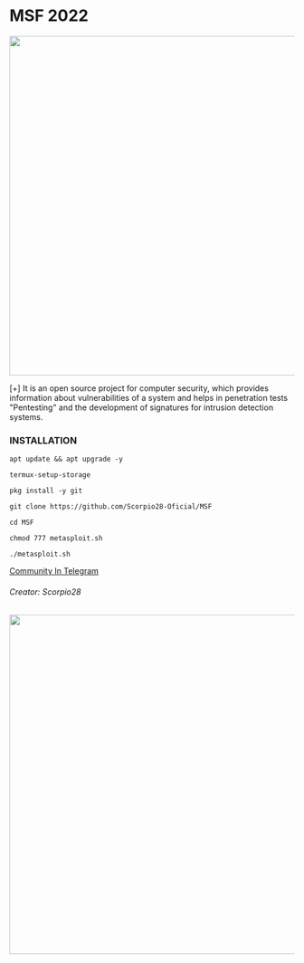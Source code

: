 # MSF 2022
<p align="center">
	<img src="https://i.imgur.com/AjYrodX.jpeg" width="600px" hight="100px">
</p>
[+] It is an open source project for computer security, which provides information about vulnerabilities of a system and helps in penetration tests "Pentesting" and the development of signatures for intrusion detection systems.

### INSTALLATION

```
apt update && apt upgrade -y

termux-setup-storage

pkg install -y git

git clone https://github.com/Scorpio28-Oficial/MSF

cd MSF

chmod 777 metasploit.sh

./metasploit.sh
```



<a href="https://t.me/Informatic_in_Termux">Community In Telegram</a></a>


###### Creator: Scorpio28

<p align="center">
	<img src="https://i.imgur.com/9Esm7Ox.jpeg" width="600px" hight="100px">
</p>
